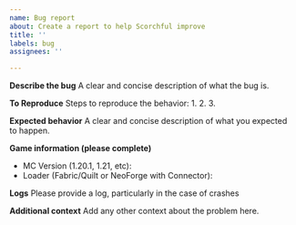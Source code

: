 ```yaml
---
name: Bug report
about: Create a report to help Scorchful improve
title: ''
labels: bug
assignees: ''

---
```


**Describe the bug**
A clear and concise description of what the bug is.

**To Reproduce**
Steps to reproduce the behavior:
1. 
2. 
3. 

**Expected behavior**
A clear and concise description of what you expected to happen.

**Game information (please complete)**
- MC Version (1.20.1, 1.21, etc):
- Loader (Fabric/Quilt or NeoForge with Connector): 

**Logs**
Please provide a log, particularly in the case of crashes

**Additional context**
Add any other context about the problem here.
